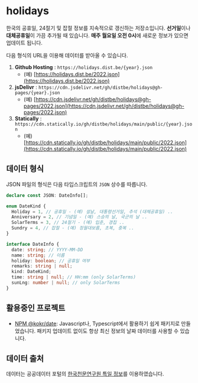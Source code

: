 # holidays

한국의 공휴일, 24절기 및 잡절 정보를 지속적으로 갱신하는 저장소입니다. **선거일**이나 **대체공휴일**이 가끔 추가될 때 있습니다. **매주 월요일 오전 0시**에 새로운 정보가 있으면 업데이트 됩니다.

다음 형식의 URL을 이용해 데이터를 받아올 수 있습니다.

1. **Github Hosting** : `https://holidays.dist.be/{year}.json`
   - (예)
     [https://holidays.dist.be/2022.json](https://holidays.dist.be/2022.json)
1. **jsDelivr** :
   `https://cdn.jsdelivr.net/gh/distbe/holidays@gh-pages/{year}.json`
   - (예)
     [https://cdn.jsdelivr.net/gh/distbe/holidays@gh-pages/2022.json](https://cdn.jsdelivr.net/gh/distbe/holidays@gh-pages/2022.json)
1. **Statically** :
   `https://cdn.statically.io/gh/distbe/holidays/main/public/{year}.json`
   - (예)
     [https://cdn.statically.io/gh/distbe/holidays/main/public/2022.json](https://cdn.statically.io/gh/distbe/holidays/main/public/2022.json)


## 데이터 형식

JSON 파일의 형식은 다음 타입스크립트의 `JSON` 상수를 따릅니다.

```ts
declare const JSON: DateInfo[];

enum DateKind {
  Holiday = 1, // 공휴일 - (예) 설날, 대통령선거일, 추석 (대체공휴일) ..
  Anniversary = 2, // 기념일 - (예) 스승의 날, 국군의 날 ..
  SolarTerms = 3, // 24절기 - (예) 입춘, 경칩 ..
  Sundry = 4, // 잡절 - (예) 정월대보름, 초복, 중복 ..
}

interface DateInfo {
  date: string; // YYYY-MM-DD
  name: string; // 이름
  holiday: boolean; // 공휴일 여부
  remarks: string | null;
  kind: DateKind;
  time: string | null; // HH:mm (only SolarTerms)
  sunLng: number | null; // only SolarTerms
}
```

## 활용중인 프로젝트

- [NPM @kokr/date](https://www.npmjs.com/package/@kokr/date): Javascript나, Typescript에서 활용하기 쉽게 패키지로 만들었습니다. 패키지 업데이트 없이도 항상 최신 정보의 날짜 데이터를 사용할 수 있습니다.

## 데이터 출처

데이터는 공공데이터 포털의
[한국천문연구원 특일 정보](https://www.data.go.kr/tcs/dss/selectApiDataDetailView.do?publicDataPk=15012690)를
이용하였습니다.
